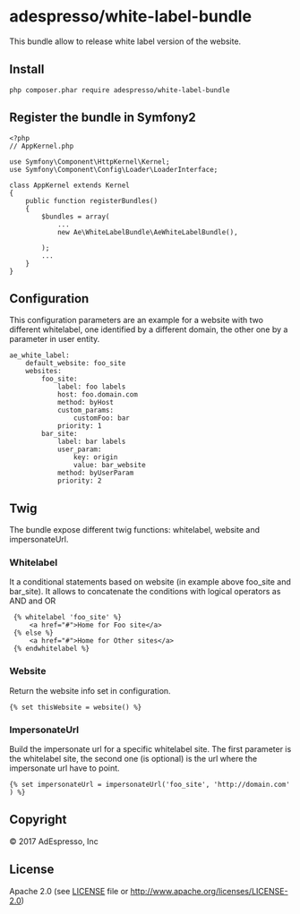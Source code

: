 # adespresso/white-label-bundle

This bundle allow to release white label version of the website.

## Install

    php composer.phar require adespresso/white-label-bundle

## Register the bundle in Symfony2

    <?php
    // AppKernel.php

    use Symfony\Component\HttpKernel\Kernel;
    use Symfony\Component\Config\Loader\LoaderInterface;
    
    class AppKernel extends Kernel
    {
        public function registerBundles()
        {
            $bundles = array(
                ...
                new Ae\WhiteLabelBundle\AeWhiteLabelBundle(),

            );
            ...
        }
    }

## Configuration

This configuration parameters are an example for a website with two different whitelabel, one identified by a different domain, the other one by a parameter in user entity.

    ae_white_label:
        default_website: foo_site
        websites:
            foo_site:
                label: foo labels
                host: foo.domain.com
                method: byHost
                custom_params:
                    customFoo: bar
                priority: 1
            bar_site:
                label: bar labels
                user_param:
                    key: origin
                    value: bar_website
                method: byUserParam
                priority: 2
    

## Twig

The bundle expose different twig functions: whitelabel, website and impersonateUrl.

### Whitelabel

It a conditional statements based on website (in example above foo_site and bar_site). 
It allows to concatenate the conditions with logical operators as AND and OR 
 
 
     {% whitelabel 'foo_site' %}
         <a href="#">Home for Foo site</a>
     {% else %}
         <a href="#">Home for Other sites</a>
     {% endwhitelabel %}
     
 ### Website

Return the website info set in configuration.

    {% set thisWebsite = website() %}
    
### ImpersonateUrl

Build the impersonate url for a specific whitelabel site. The first parameter is the whitelabel site, the second one (is optional) is the url where the impersonate url have to point.

    {% set impersonateUrl = impersonateUrl('foo_site', 'http://domain.com' ) %}


## Copyright

© 2017 AdEspresso, Inc

## License

Apache 2.0 (see [LICENSE](/LICENSE) file or http://www.apache.org/licenses/LICENSE-2.0)

